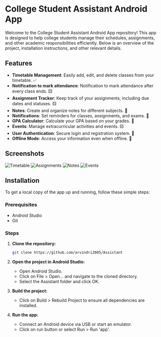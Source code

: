# College Student Assistant Android App

Welcome to the College Student Assistant Android App repository! This app is designed to help college students manage their schedules, assignments, and other academic responsibilities efficiently. Below is an overview of the project, installation instructions, and other relevant details.

## Features

- **Timetable Management**: Easily add, edit, and delete classes from your timetable. ✅
- **Notification to mark attendance**: Notification to mark attendance after every class ends. 🟨 
- **Assignment Tracker**: Keep track of your assignments, including due dates and statuses. 🟨
- **Notes**: Create and organize notes for different subjects. 🔳
- **Notifications**: Set reminders for classes, assignments, and exams. 🔳
- **GPA Calculator**: Calculate your GPA based on your grades. 🔳
- **Events**: Manage extracurricular activities and events. 🟨
- **User Authentication**: Secure login and registration system. 🔳
- **Offline Mode**: Access your information even when offline. 🔳

## Screenshots

![Timetable](screenshots/timetable.png)
![Assignments](screenshots/assignments.png)
![Notes](screenshots/notes.png)
![Events](screenshots/events.png)



## Installation

To get a local copy of the app up and running, follow these simple steps:

### Prerequisites

- Android Studio
- Git

### Steps

1. **Clone the repository:**
   ```sh
   git clone https://github.com/arvindri2005/Assistant

2. **Open the project in Android Studio:**
   
    - Open Android Studio.
    - Click on File > Open... and navigate to the cloned directory.
    - Select the Assistant folder and click OK.
      
3. **Build the project:**
    - Click on Build > Rebuild Project to ensure all dependencies are installed.
      
4. **Run the app:**
    - Connect an Android device via USB or start an emulator.
    - Click on run button or select Run > Run 'app'.
  

  
    
